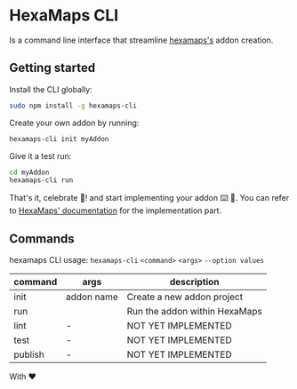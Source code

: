 # HexaMaps CLI
Is a command line interface that streamline [hexamaps's](https://github.com/Hexastack/hexamaps) addon creation.

## Getting started
Install the CLI globally:
```sh
sudo npm install -g hexamaps-cli
```
Create your own addon by running:
```sh
hexamaps-cli init myAddon
```
Give it a test run:
```sh
cd myAddon
hexamaps-cli run
```
That's it, celebrate :beer:! and start implementing your addon :keyboard: :smoking:.
You can refer to [HexaMaps' documentation](https://github.com/Hexastack/hexamaps/docs) for the implementation part.

## Commands
hexamaps CLI usage:
``hexamaps-cli`` ``<command>`` ``<args>`` ``--option values``

| command | args | description |
|---------|------|-------------|
| init    | addon name | Create a new addon project |
| run     | | Run the addon within HexaMaps |
| lint    | - | NOT YET IMPLEMENTED |
| test    | - | NOT YET IMPLEMENTED |
| publish | - | NOT YET IMPLEMENTED |

With :heart:
